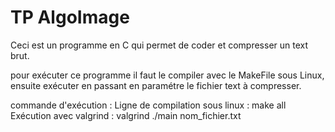 # TP AlgoImage

Ceci est un programme en C qui permet de coder et compresser un text brut.

pour exécuter ce programme il faut le compiler avec le MakeFile  sous Linux, ensuite exécuter en passant en paramétre le fichier text à compresser.

commande d'exécution :
Ligne de compilation sous linux : make all
Exécution avec valgrind : valgrind ./main nom_fichier.txt
